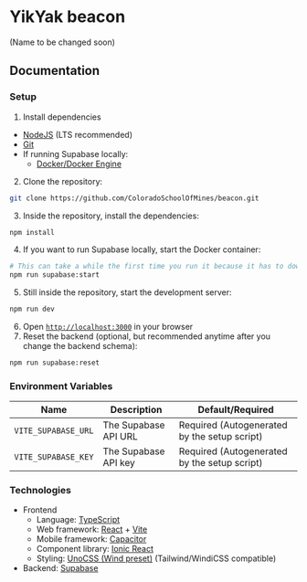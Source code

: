 # YikYak beacon

(Name to be changed soon)

## Documentation

### Setup

1. Install dependencies

- [NodeJS](https://nodejs.org/en/download/) (LTS recommended)
- [Git](https://git-scm.com/downloads)
- If running Supabase locally:
  - [Docker/Docker Engine](https://docs.docker.com/engine/install/)

2. Clone the repository:

```bash
git clone https://github.com/ColoradoSchoolOfMines/beacon.git
```

3. Inside the repository, install the dependencies:

```bash
npm install
```

4. If you want to run Supabase locally, start the Docker container:

```bash
# This can take a while the first time you run it because it has to download a bunch of Docker images
npm run supabase:start
```

5. Still inside the repository, start the development server:

```bash
npm run dev
```

6. Open [`http://localhost:3000`](http://localhost:3000) in your browser
7. Reset the backend (optional, but recommended anytime after you change the backend schema):

```bash
npm run supabase:reset
```

### Environment Variables

| Name                | Description          | Default/Required                             |
| ------------------- | -------------------- | -------------------------------------------- |
| `VITE_SUPABASE_URL` | The Supabase API URL | Required (Autogenerated by the setup script) |
| `VITE_SUPABASE_KEY` | The Supabase API key | Required (Autogenerated by the setup script) |

### Technologies

- Frontend
  - Language: [TypeScript](https://www.typescriptlang.org)
  - Web framework: [React](https://reactjs.org) + [Vite](https://vitejs.dev)
  - Mobile framework: [Capacitor](https://capacitorjs.com)
  - Component library: [Ionic React](https://ionicframework.com/docs/react)
  - Styling: [UnoCSS (Wind preset)](https://unocss.dev/presets/wind#wind-preset) (Tailwind/WindiCSS compatible)
- Backend: [Supabase](https://supabase.com)

